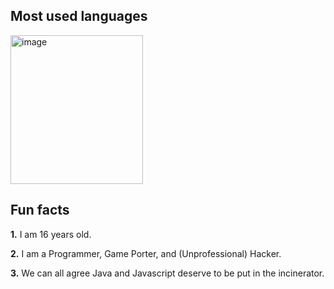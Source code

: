 ## Most used languages
<img width="212" height="238" alt="image" src="https://github.com/user-attachments/assets/59af129e-a248-46ae-abd2-41b0b14c16d9" />

## Fun facts
**1.** I am 16 years old.

**2.** I am a Programmer, Game Porter, and (Unprofessional) Hacker.

**3.** We can all agree Java and Javascript deserve to be put in the incinerator.
